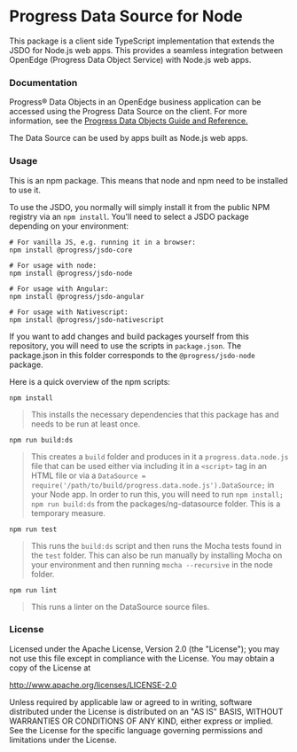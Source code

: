 # Progress Data Source for Node
This package is a client side TypeScript implementation that extends the JSDO for Node.js web apps. This provides a seamless integration between OpenEdge (Progress Data Object Service) with Node.js web apps.

### Documentation
Progress® Data Objects in an OpenEdge business application can be accessed using the Progress Data Source on the client. For more information, see the <a href="https://docs.progress.com/bundle/data-object-guide/page/Overview-of-Progress-Data-Objects-Services-and-Catalogs.html">Progress Data Objects Guide and Reference.</a>

The Data Source can be used by apps built as Node.js web apps.

### Usage

This is an npm package. This means that node and npm need to be installed to use it.

To use the JSDO, you normally will simply install it from the public NPM registry via an `npm install`. You'll need to select a JSDO package depending on your environment:

```
# For vanilla JS, e.g. running it in a browser:
npm install @progress/jsdo-core

# For usage with node:
npm install @progress/jsdo-node

# For usage with Angular:
npm install @progress/jsdo-angular

# For usage with Nativescript:
npm install @progress/jsdo-nativescript
```

If you want to add changes and build packages yourself from this repository, you will need to use the scripts in `package.json`. The package.json in this folder corresponds to the `@progress/jsdo-node` package.

Here is a quick overview of the npm scripts:

`npm install`

> This installs the necessary dependencies that this package has and needs to be run at least once. 

`npm run build:ds`

> This creates a `build` folder and produces in it a `progress.data.node.js` file that can be used either via including it in a `<script>` tag in an HTML file or via a `DataSource = require('/path/to/build/progress.data.node.js').DataSource;` in your Node app.
> In order to run this, you will need to run `npm install; npm run build:ds` from the packages/ng-datasource folder. This is a temporary measure. 

`npm run test`

> This runs the `build:ds` script and then runs the Mocha tests found in the `test` folder. This can also be run manually by installing Mocha on your environment and then running `mocha --recursive` in the node folder. 

`npm run lint`

> This runs a linter on the DataSource source files.

### License
Licensed under the Apache License, Version 2.0 (the "License"); you may not use this file except in compliance with the License. You may obtain a copy of the License at

http://www.apache.org/licenses/LICENSE-2.0

Unless required by applicable law or agreed to in writing, software distributed under the License is distributed on an "AS IS" BASIS, WITHOUT WARRANTIES OR CONDITIONS OF ANY KIND, either express or implied. See the License for the specific language governing permissions and limitations under the License.
